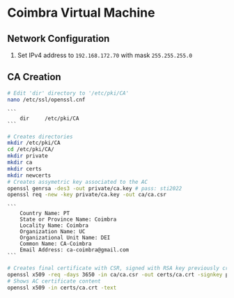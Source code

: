 # Coimbra Virtual Machine
## Network Configuration
1. Set IPv4 address to `192.168.172.70` with mask `255.255.255.0`
## CA Creation
```sh
# Edit 'dir' directory to '/etc/pki/CA'
nano /etc/ssl/openssl.cnf
```
    ```
        dir     /etc/pki/CA
    ```
```sh
# Creates directories
mkdir /etc/pki/CA
cd /etc/pki/CA/
mkdir private
mkdir ca
mkdir certs
mkdir newcerts
# Creates assymetric key associated to the AC
openssl genrsa -des3 -out private/ca.key # pass: sti2022
openssl req -new -key private/ca.key -out ca/ca.csr
```
    ```
        Country Name: PT
        State or Province Name: Coimbra
        Locality Name: Coimbra
        Organization Name: UC
        Organizational Unit Name: DEI
        Common Name: CA-Coimbra
        Email Address: ca-coimbra@gmail.com
    ```
```sh
# Creates final certificate with CSR, signed with RSA key previously created
openssl x509 -req -days 3650 -in ca/ca.csr -out certs/ca.crt -signkey private/ca.key
# Shows AC certificate content
openssl x509 -in certs/ca.crt -text
```